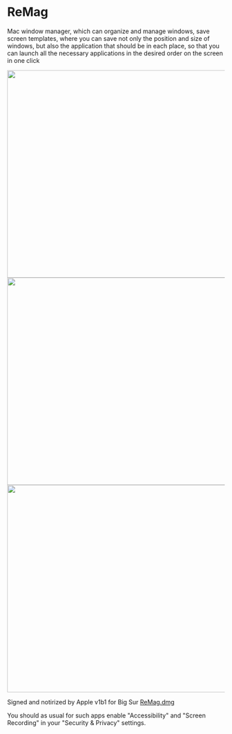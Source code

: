 # ReMag
Mac window manager, which can organize and manage windows, save screen templates, where you can save not only the position and size of windows, but also the application that should be in each place, so that you can launch all the necessary applications in the desired order on the screen in one click
<br>
<p align="center">
  <img src="sr1b1_1.gif"  width="720" height="480" >
  <img src="sr1b1_2.gif"  width="720" height="480" >
  <img src="sr1b1_3.gif"  width="720" height="480" >
</p>
<p>
Signed and notirized by Apple v1b1 for Big Sur 
<a href="ReMag.app"> ReMag.dmg </a>
</p>
<p>
You should as usual for such apps enable  "Accessibility" and "Screen Recording" in your "Security & Privacy" settings.
</p>
